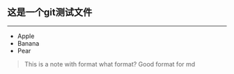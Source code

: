 ## 这是一个git测试文件

***

* Apple
* Banana
* Pear

> This is a note with format
what format?
Good format for md
